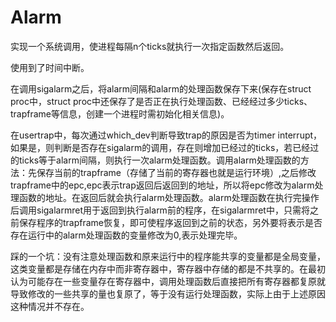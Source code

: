# Alarm

实现一个系统调用，使进程每隔n个ticks就执行一次指定函数然后返回。

使用到了时间中断。

在调用sigalarm之后，将alarm间隔和alarm的处理函数保存下来(保存在struct proc中，struct proc中还保存了是否正在执行处理函数、已经经过多少ticks、trapframe等信息，创建一个进程时需初始化相关信息)。

在usertrap中，每次通过which\_dev判断导致trap的原因是否为timer interrupt，如果是，则判断是否存在sigalarm的调用，存在则增加已经过的ticks，若已经过的ticks等于alarm间隔，则执行一次alarm处理函数。调用alarm处理函数的方法：先保存当前的trapframe（存储了当前的寄存器也就是运行环境）,之后修改trapframe中的epc,epc表示trap返回后返回到的地址，所以将epc修改为alarm处理函数的地址。在返回后就会执行alarm处理函数。alarm处理函数在执行完操作后调用sigalarmret用于返回到执行alarm前的程序，在sigalarmret中，只需将之前保存程序的trapframe恢复，即可使程序返回到之前的状态，另外要将表示是否存在运行中的alarm处理函数的变量修改为0,表示处理完毕。

踩的一个坑：没有注意处理函数和原来运行中的程序能共享的变量都是全局变量，这类变量都是存储在内存中而非寄存器中，寄存器中存储的都是不共享的。在最初认为可能存在一些变量存在寄存器中，调用处理函数后直接把所有寄存器都复原就导致修改的一些共享的量也复原了，等于没有运行处理函数，实际上由于上述原因这种情况并不存在。
